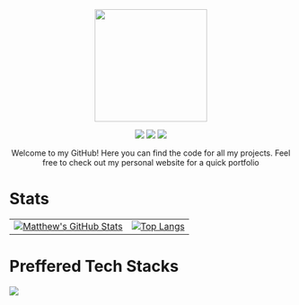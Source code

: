 <div align="center">
	<img width=200px height=200px align="center" src="https://c.tenor.com/ciXVEY9J2BUAAAAi/sailor-moon-usagi.gif" />
		<p align="center">
		  <img src="https://img.shields.io/badge/Twitter-%40wagabooga-%231DA1F2" />
		  <img src="https://img.shields.io/badge/LinkedIn-Matthew%20Hu-%230072b1" />
		  <img src="https://img.shields.io/badge/Portfolio-matthewhu.com-important" />
	<p>Welcome to my GitHub! Here you can find the code for all my projects.  Feel free to check out my personal website for a quick portfolio</p>
</p>

</div>


# Stats
| | | 
| :--: | :--: |
| [![Matthew's GitHub Stats](https://github-readme-stats.vercel.app/api?username=wagabooga&show_icons=true&theme=tokyonight&hide=stars,issues)](https://github.com/anuraghazra/github-readme-stats) | [![Top Langs](https://github-readme-stats.vercel.app/api/top-langs/?username=wagabooga)](https://github.com/anuraghazra/github-readme-stats)

# Preffered Tech Stacks
  <image  src="https://c.tenor.com/CDYBDRhL3SIAAAAC/anime-gif-anime.gif"></image>
